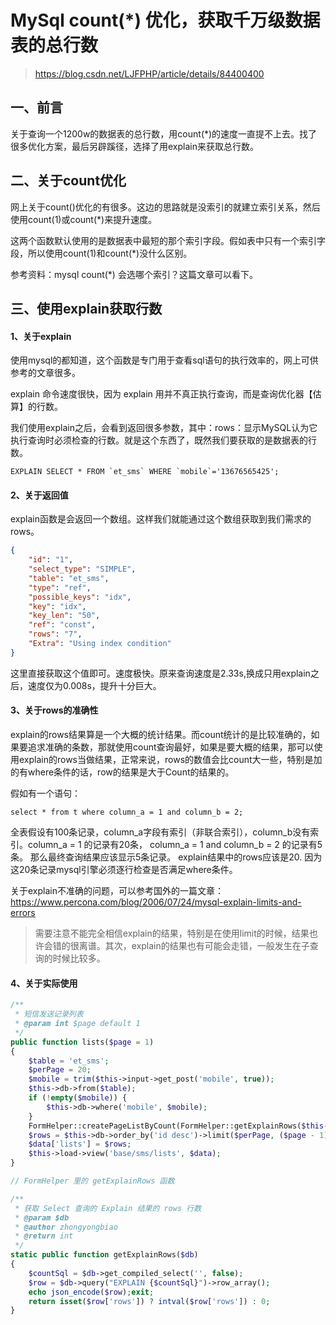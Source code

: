 # MySql count(*) 优化，获取千万级数据表的总行数
> https://blog.csdn.net/LJFPHP/article/details/84400400

## 一、前言

关于查询一个1200w的数据表的总行数，用count(*)的速度一直提不上去。找了很多优化方案，最后另辟蹊径，选择了用explain来获取总行数。

## 二、关于count优化

网上关于count()优化的有很多。这边的思路就是没索引的就建立索引关系，然后使用count(1)或count(*)来提升速度。

这两个函数默认使用的是数据表中最短的那个索引字段。假如表中只有一个索引字段，所以使用count(1)和count(*)没什么区别。

参考资料：mysql count(*) 会选哪个索引？这篇文章可以看下。

## 三、使用explain获取行数

#### 1、关于explain

使用mysql的都知道，这个函数是专门用于查看sql语句的执行效率的，网上可供参考的文章很多。

explain 命令速度很快，因为 explain 用并不真正执行查询，而是查询优化器【估算】的行数。

 我们使用explain之后，会看到返回很多参数，其中：rows：显示MySQL认为它执行查询时必须检查的行数。就是这个东西了，既然我们要获取的是数据表的行数。
```mysql
EXPLAIN SELECT * FROM `et_sms` WHERE `mobile`='13676565425';
```

#### 2、关于返回值

explain函数是会返回一个数组。这样我们就能通过这个数组获取到我们需求的rows。
```json
{
	"id": "1",
	"select_type": "SIMPLE",
	"table": "et_sms",
	"type": "ref",
	"possible_keys": "idx",
	"key": "idx",
	"key_len": "50",
	"ref": "const",
	"rows": "7",
	"Extra": "Using index condition"
}
```
这里直接获取这个值即可。速度极快。原来查询速度是2.33s,换成只用explain之后，速度仅为0.008s，提升十分巨大。

#### 3、关于rows的准确性
explain的rows结果算是一个大概的统计结果。而count统计的是比较准确的，如果要追求准确的条数，那就使用count查询最好，如果是要大概的结果，那可以使用explain的rows当做结果，正常来说，rows的数值会比count大一些，特别是加的有where条件的话，row的结果是大于Count的结果的。

假如有一个语句：
```mysql
select * from t where column_a = 1 and column_b = 2;
```
全表假设有100条记录，column_a字段有索引（非联合索引），column_b没有索引。column_a = 1 的记录有20条， column_a = 1 and column_b = 2 的记录有5条。
那么最终查询结果应该显示5条记录。 explain结果中的rows应该是20. 因为这20条记录mysql引擎必须逐行检查是否满足where条件。

关于explain不准确的问题，可以参考国外的一篇文章：https://www.percona.com/blog/2006/07/24/mysql-explain-limits-and-errors

> 需要注意不能完全相信explain的结果，特别是在使用limit的时候，结果也许会错的很离谱。其次，explain的结果也有可能会走错，一般发生在子查询的时候比较多。

#### 4、关于实际使用
```php
/**
 * 短信发送记录列表
 * @param int $page default 1
 */
public function lists($page = 1)
{
    $table = 'et_sms';
    $perPage = 20;
    $mobile = trim($this->input->get_post('mobile', true));
    $this->db->from($table);
    if (!empty($mobile)) {
        $this->db->where('mobile', $mobile);
    }
    FormHelper::createPageListByCount(FormHelper::getExplainRows($this->db), $this->baseUrl, $perPage);
    $rows = $this->db->order_by('id desc')->limit($perPage, ($page - 1) * $perPage)->get()->result_array();
    $data['lists'] = $rows;
    $this->load->view('base/sms/lists', $data);
}

// FormHelper 里的 getExplainRows 函数

/**
 * 获取 Select 查询的 Explain 结果的 rows 行数
 * @param $db
 * @author zhongyongbiao
 * @return int
 */
static public function getExplainRows($db)
{
    $countSql = $db->get_compiled_select('', false);
    $row = $db->query("EXPLAIN {$countSql}")->row_array();
    echo json_encode($row);exit;
    return isset($row['rows']) ? intval($row['rows']) : 0;
}
```